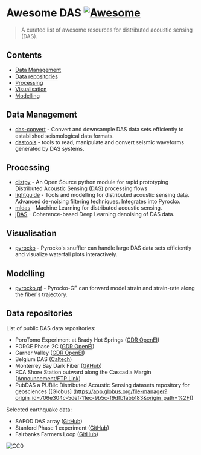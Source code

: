 # Awesome DAS [![Awesome](https://awesome.re/badge.svg)](https://awesome.re)

> A curated list of awesome resources for distributed acoustic sensing (DAS).

## Contents

<!-- toc -->

* [Data Management](#data-management)
* [Data repositories](#data-repositories)
* [Processing](#processing)
* [Visualisation](#visualisation)
* [Modelling](#modelling)

<!-- tocstop -->

## Data Management

* [das-convert](https://git.pyrocko.org/pyrocko/das-convert) - Convert and downsample DAS data sets efficiently to established seismological data formats.
* [dastools](https://git.gfz-potsdam.de/javier/dastools) - tools to read, manipulate and convert seismic waveforms generated by DAS systems.

## Processing

* [distpy](https://github.com/Schlumberger/distpy) - An Open Source python module for rapid prototyping Distributed Acoustic Sensing (DAS) processing flows
* [lightguide](https://github.com/pyrocko/lightguide) - Tools and modelling for distributed acoustic sensing data. Advanced de-noising filtering techniques. Integrates into Pyrocko.
* [mldas](https://github.com/DAS-RCN/mldas) - Machine Learning for distributed acoustic sensing.
* [jDAS](https://github.com/martijnende/jDAS) - Coherence-based Deep Learning denoising of DAS data.

## Visualisation

* [pyrocko](https://pyrocko.org) - Pyrocko's snuffler can handle large DAS data sets efficiently and visualize waterfall plots interactively.

## Modelling

* [pyrocko.gf](https://pyrocko.org) - Pyrocko-GF can forward model strain and strain-rate along the fiber's trajectory.

## Data repositories

List of public DAS data repositories:

* PoroTomo Experiment at Brady Hot Springs ([GDR OpenEI](https://gdr.openei.org/submissions/849))
* FORGE Phase 2C ([GDR OpenEI](https://gdr.openei.org/submissions/1185))
* Garner Valley ([GDR OpenEI](https://gdr.openei.org/submissions/614))
* Belgium DAS ([Caltech](https://data.caltech.edu/records/1296))
* Monterrey Bay Dark Fiber ([GitHub](https://github.com/njlindsey/Photonic-seismology-in-Monterey-Bay-Dark-fiber1DAS-illuminates-offshore-faults-and-coastal-ocean))
* RCA Shore Station outward along the Cascadia Margin ([Announcement/FTP Link](https://oceanobservatories.org/2022/02/distributed-acoustic-sensing-lays-groundwork-for-earthquake-tsunami-warnings-and-more/))
* PubDAS a PUBlic Distributed Acoustic Sensing datasets repository for geosciences ([Globus] (https://app.globus.org/file-manager?origin_id=706e304c-5def-11ec-9b5c-f9dfb1abb183&origin_path=%2F)) 

Selected earthquake data:

* SAFOD DAS array ([GitHub](https://github.com/ariellellouch/DASDetection))
* Stanford Phase 1 experiment ([GitHub](https://github.com/eileenrmartin/FiberOpticEarthquakes))
* Fairbanks Farmers Loop ([GitHub](https://github.com/eileenrmartin/FiberOpticEarthquakes))

![CC0](https://licensebuttons.net/p/zero/1.0/88x31.png "CC0 1.0 Universal (CC0 1.0)")
